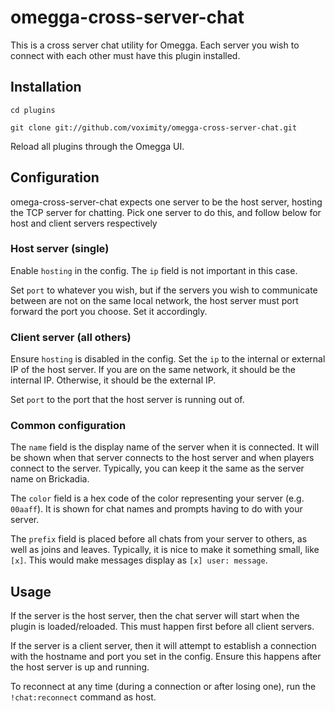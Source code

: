 # omegga-cross-server-chat

This is a cross server chat utility for Omegga. Each server you wish to connect with each other must have this plugin installed.

## Installation

`cd plugins`

`git clone git://github.com/voximity/omegga-cross-server-chat.git`

Reload all plugins through the Omegga UI.

## Configuration

omega-cross-server-chat expects one server to be the host server, hosting the TCP server for chatting. Pick one server to do this, and follow below for host and client servers respectively

### Host server (single)

Enable `hosting` in the config. The `ip` field is not important in this case.

Set `port` to whatever you wish, but if the servers you wish to communicate between are not
on the same local network, the host server must port forward the port you choose. Set it accordingly.

### Client server (all others)

Ensure `hosting` is disabled in the config. Set the `ip` to the internal or external IP of the host server.
If you are on the same network, it should be the internal IP. Otherwise, it should be the external IP.

Set `port` to the port that the host server is running out of.

### Common configuration

The `name` field is the display name of the server when it is connected. It will be shown when that server connects to the host server and when players connect to the server.
Typically, you can keep it the same as the server name on Brickadia.

The `color` field is a hex code of the color representing your server (e.g. `00aaff`). It is shown for chat names and prompts having to do with your server.

The `prefix` field is placed before all chats from your server to others, as well as joins and leaves. Typically, it is nice to make it something small, like `[x]`. This would make messages display
as `[x] user: message`.

## Usage

If the server is the host server, then the chat server will start when the plugin is loaded/reloaded. This must happen first before all client servers.

If the server is a client server, then it will attempt to establish a connection with the hostname and port you set in the config. Ensure this happens after the host server is up and running.

To reconnect at any time (during a connection or after losing one), run the `!chat:reconnect` command as host.